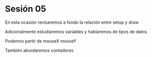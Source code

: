 # Sesión 05

En esta ocasión revisaremos a fondo la relación entre setup y draw

Adicionalmente estudiaremos variables y hablaremos de tipos de datos

Podemos partir de mouseX mouseY 

También abordaremos contadores